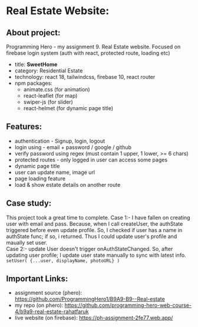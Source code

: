 # Real Estate Website:
## About project:
Programming Hero - my assignment 9. Real Estate website. Focused on firebase login system (auth with react, protected route, loading etc)

  - title: **SweetHome**
  - category: Residential Estate
  - technology: react 18, tailwindcss, firebase 10, react router
  - npm packages: 
    - animate.css (for animation)
    - react-leaflet (for map)
    - swiper-js (for slider)
    - react-helmet (for dynamic page title)

## Features:
  - authentication - Signup, login, logout
  - login using - email + password / google / github
  - verify password using regex (must contain 1 upper, 1 lower, >= 6 chars)
  - protected routes - only logged in user can access some pages
  - dynamic page title
  - user can update name, image url 
  - page loading feature
  - load & show estate details on another route

## Case study:
This project took a great time to complete. 
Case 1:- I have fallen on creating user with email and pass. Because, when I call createUser, the authState triggered before even update profile. So, I checked if user has a name in authState func; if so, i returned. Thus I could update user's profile and maually set user.  
Case 2:- update User doesn't trigger onAuthStateChanged. So, after updating user profile; I update user state manually to sync with latest info. `setUser( {...user, displayName, photoURL} )`

## Important Links:
  - assignment source (phero): https://github.com/ProgrammingHero1/B9A9-B9--Real-estate 
  - my repo (on phero): https://github.com/programming-hero-web-course-4/b9a9-real-estate-rahatfaruk 
  - live website (on firebase): https://ph-assignment-2fe77.web.app/ 

